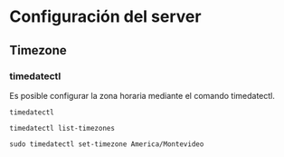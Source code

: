 # Configuración del server

## Timezone

### timedatectl

Es posible configurar la zona horaria mediante el comando timedatectl.

`timedatectl`

`timedatectl list-timezones`

`sudo timedatectl set-timezone America/Montevideo`

